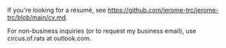 If you're looking for a résumé, see https://github.com/jerome-trc/jerome-trc/blob/main/cv.md.

For non-business inquiries (or to request my business email), use circus.of.rats at outlook.com.
